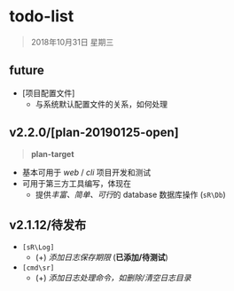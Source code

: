 # todo-list

> 2018年10月31日 星期三



## future

- [项目配置文件]
  - 与系统默认配置文件的关系，如何处理



## v2.2.0/[plan-20190125-open]

> **plan-target**

- 基本可用于 *web* / *cli* 项目开发和测试
- 可用于第三方工具编写，体现在
  - 提供*丰富、简单、可行*的 database 数据库操作 (`sR\Db`)





## v2.1.12/待发布

- `[sR\Log]`  
  - (+) *添加日志保存期限*     (__已添加/待测试__)
- `[cmd\sr]`
  - (+) *添加日志处理命令，如删除/清空日志目录*



